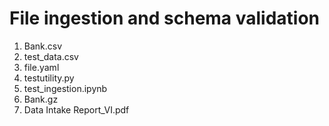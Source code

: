 # File ingestion and schema validation

1. Bank.csv
2. test_data.csv
3. file.yaml
4. testutility.py
5. test_ingestion.ipynb
6. Bank.gz
7. Data Intake Report_VI.pdf
